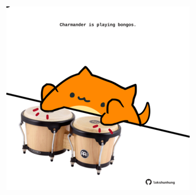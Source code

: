 <!-- built at 28/09/2024, 23:00:40 UTC -->
<p align="center">
  <img width="500" height="500" src="./ReadmeImage.svg">
</p>
